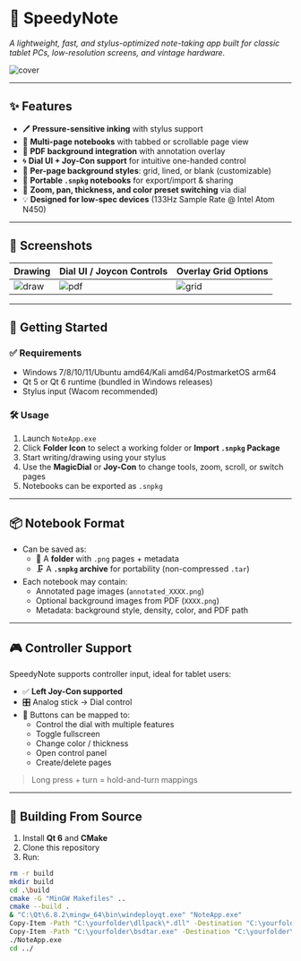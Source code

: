 # 📝 SpeedyNote

_A lightweight, fast, and stylus-optimized note-taking app built for classic tablet PCs, low-resolution screens, and vintage hardware._

![cover](https://i.imgur.com/qENmB5x.png)

---

## ✨ Features

- 🖊️ **Pressure-sensitive inking** with stylus support
- 📄 **Multi-page notebooks** with tabbed or scrollable page view
- 📌 **PDF background integration** with annotation overlay
- 🌀 **Dial UI + Joy-Con support** for intuitive one-handed control
- 🎨 **Per-page background styles**: grid, lined, or blank (customizable)
- 💾 **Portable `.snpkg` notebooks** for export/import & sharing
- 🔎 **Zoom, pan, thickness, and color preset switching** via dial
- 💡 **Designed for low-spec devices** (133Hz Sample Rate @ Intel Atom N450)

---

## 📸 Screenshots

| Drawing | Dial UI / Joycon Controls | Overlay Grid Options |
|----------------|------------------------|-----------------------|
| ![draw](https://i.imgur.com/3hckMMU.gif) | ![pdf](https://i.imgur.com/uWmliEC.gif) | ![grid](https://i.imgur.com/YaEdx1p.gif) |

---

## 🚀 Getting Started

### ✅ Requirements

- Windows 7/8/10/11/Ubuntu amd64/Kali amd64/PostmarketOS arm64
- Qt 5 or Qt 6 runtime (bundled in Windows releases)
- Stylus input (Wacom recommended)

### 🛠️ Usage

1. Launch `NoteApp.exe`
2. Click **Folder Icon** to select a working folder or **Import `.snpkg` Package**
3. Start writing/drawing using your stylus
4. Use the **MagicDial** or **Joy-Con** to change tools, zoom, scroll, or switch pages
5. Notebooks can be exported as `.snpkg`

---

## 📦 Notebook Format

- Can be saved as:
  - 📁 A **folder** with `.png` pages + metadata
  - 🗜️ A **`.snpkg` archive** for portability (non-compressed `.tar`)
- Each notebook may contain:
  - Annotated page images (`annotated_XXXX.png`)
  - Optional background images from PDF (`XXXX.png`)
  - Metadata: background style, density, color, and PDF path

---

## 🎮 Controller Support

SpeedyNote supports controller input, ideal for tablet users:

- ✅ **Left Joy-Con supported**
- 🎛️ Analog stick → Dial control
- 🔘 Buttons can be mapped to:
  - Control the dial with multiple features
  - Toggle fullscreen
  - Change color / thickness
  - Open control panel
  - Create/delete pages

> Long press + turn = hold-and-turn mappings

---

## 📁 Building From Source


1. Install **Qt 6** and **CMake**
2. Clone this repository
3. Run:

```bash
rm -r build
mkdir build
cd .\build
cmake -G "MinGW Makefiles" .. 
cmake --build .  
& "C:\Qt\6.8.2\mingw_64\bin\windeployqt.exe" "NoteApp.exe"
Copy-Item -Path "C:\yourfolder\dllpack\*.dll" -Destination "C:\yourfolder\build" -Force
Copy-Item -Path "C:\yourfolder\bsdtar.exe" -Destination "C:\yourfolder\build" -Force
./NoteApp.exe
cd ../
